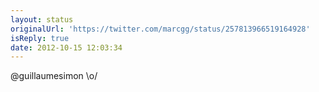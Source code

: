 ```yaml
---
layout: status
originalUrl: 'https://twitter.com/marcgg/status/257813966519164928'
isReply: true
date: 2012-10-15 12:03:34
---
```


@guillaumesimon \o/
